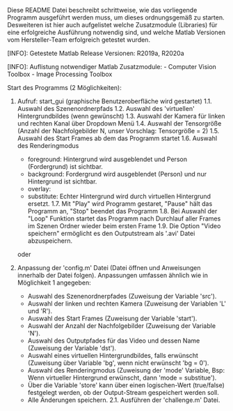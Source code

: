 Diese README Datei beschreibt schrittweise, wie das vorliegende Programm ausgeführt werden muss, um dieses ordnungsgemäß zu starten. 
Desweiteren ist hier auch aufgelistet welche Zusatzmodule (Libraries) für eine erfolgreiche Ausführung notwendig sind, und welche 
Matlab Versionen vom Hersteller-Team erfolgreich getestet wurden. 

[INFO]:	Getestete Matlab Release Versionen: R2019a, R2020a


[INFO]:	Auflistung notwendiger Matlab Zusatzmodule:
	- Computer Vision Toolbox
	- Image Processing Toolbox


Start des Programms (2 Möglichkeiten):
1. 	Aufruf: start_gui (graphische Benutzeroberfläche wird gestartet)
1.1.	Auswahl des Szenenordnerpfads
1.2. 	Auswahl des 'virtuellen' Hintergrundbildes (wenn gewünscht)
1.3. 	Auswahl der Kamera für linken und rechten Kanal über Dropdown Menü
1.4. 	Auswahl der Tensorgröße (Anzahl der Nachfolgebilder N, unser Vorschlag: Tensorgröße = 2)
1.5. 	Auswahl des Start Frames ab dem das Programm startet
1.6.	Auswahl des Renderingmodus
	- foreground: Hintergrund wird ausgeblendet und Person (Fordergrund) ist sichtbar.
	- background: Fordergrund wird ausgeblendet (Person) und nur Hintergrund ist sichtbar.
	- overlay: 
	- substitute: Echter Hintergrund wird durch virtuellen Hintergrund ersetzt.
1.7.	Mit "Play" wird Programm gestaret, "Pause" hält das Programm an, "Stop" beendet das Programm
1.8.	Bei Auswahl der "Loop" Funktion startet das Programm nach Durchlauf aller Frames im Szenen Ordner wieder beim ersten Frame
1.9.	Die Option "Video speichern" ermöglicht es den Outputstream als '.avi' Datei abzuspeichern. 
	
	oder

2. 	Anpassung der 'config.m' Datei (Datei öffnen und Anweisungen innerhalb der Datei folgen).
	Anpassungen umfassen ähnlich wie in Möglichkeit 1 angegeben:
	- Auswahl des Szenenordnerpfades (Zuweisung der Variable 'src').
	- Auswahl der linken und rechten Kamera (Zuweisung der Variablen 'L' und 'R').
	- Auswahl des Start Frames (Zuweisung der Variable 'start').
	- Auswahl der Anzahl der Nachfolgebilder (Zuweisung der Variable 'N').
	- Auswahl des Outputpfades für das Video und dessen Name (Zuweisung der Variable 'dst').
	- Auswahl eines virtuellen Hintergrundbildes, falls erwünscht (Zuweisung über Variable 'bg', wenn nicht erwünscht 'bg = 0').
	- Auswahl des Renderingmodus (Zuweisung der 'mode' Variable, Bsp: Wenn virtueller Hintergrund erwünscht, dann 'mode = substitue').
	- Über die Variable 'store' kann über einen logischen-Wert (true/false) festgelegt werden, ob der Output-Stream gespeichert werden soll. 
	- Alle Änderungen speichern. 
2.1. 	Ausführen der 'challenge.m' Datei. 




